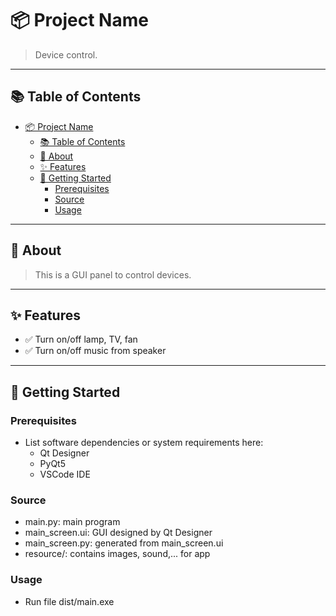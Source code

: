 # 📦 Project Name

> Device control.

---

## 📚 Table of Contents

- [📦 Project Name](#-project-name)
  - [📚 Table of Contents](#-table-of-contents)
  - [📝 About](#-about)
  - [✨ Features](#-features)
  - [🚀 Getting Started](#-getting-started)
    - [Prerequisites](#prerequisites)
    - [Source](#source)
    - [Usage](#usage)

---

## 📝 About

> This is a GUI panel to control devices.

---

## ✨ Features

- ✅ Turn on/off lamp, TV, fan
- ✅ Turn on/off music from speaker

---

## 🚀 Getting Started

### Prerequisites

- List software dependencies or system requirements here:
  - Qt Designer
  - PyQt5
  - VSCode IDE

### Source

- main.py: main program
- main_screen.ui: GUI designed by Qt Designer
- main_screen.py: generated from main_screen.ui
- resource/: contains images, sound,... for app

### Usage

- Run file dist/main.exe
